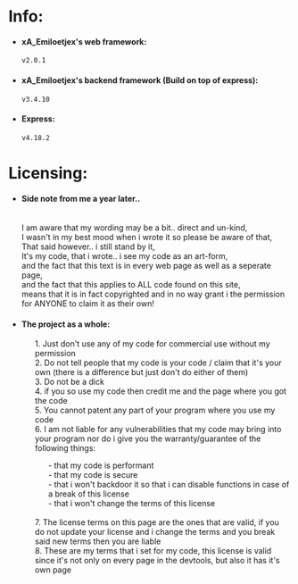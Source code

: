 
<label for="inf"><h1>Info:</h1></label>
<ul id="inf">
    <li><h4>xA_Emiloetjex's web framework:</h4> <code>v2.0.1</code></li>
    <li><h4>xA_Emiloetjex's backend framework (Build on top of express):</h4> <code>v3.4.10</code></li>
    <li><h4>Express:</h4> <code>v4.18.2</code></li>
</ul>
<label for="lic"><h1>Licensing:</h1></label>
<ul id="lic">
    <li>
    <h4>Side note from me a year later..</h4><br/>
    I am aware that my wording may be a bit.. direct and un-kind,<br/>
    I wasn't in my best mood when i wrote it so please be aware of that,<br/>
    That said however.. i still stand by it,<br/>
    It's my code, that i wrote.. i see my code as an art-form,<br/>
    and the fact that this text is in every web page as well as a seperate page,<br/>
    and the fact that this applies to ALL code found on this site,<br/>
    means that it is in fact copyrighted and in no way grant i the permission for ANYONE to claim it as their own!
    </li>
    <li><h4>The project as a whole:</h4>
        <ol>
            1. Just don't use any of my code for commercial use without my permission<br/>
            2. Do not tell people that my code is your code / claim that it's your own (there is a difference but just don't do either of them)<br/>
            3. Do not be a dick<br/>
            4. if you so use my code then credit me and the page where you got the code<br/>
            5. You cannot patent any part of your program where you use my code<br/>
            6. I am not liable for any vulnerabilities that my code may bring into your program nor do i give you the warranty/guarantee of the following things:
            <ul>
              - that my code is performant<br/>
              - that my code is secure<br/>
              - that i won't backdoor it so that i can disable functions in case of a break of this license<br/>
              - that i won't change the terms of this license
            </ul>
            <br/>
            7. The license terms on this page are the ones that are valid, if you do not update your license and i change the terms and you break said new terms then you are liable<br/>
            8. These are my terms that i set for my code, this license is valid since it's not only on every page in the devtools, but also it has it's own page<br/>
        </ol>
    </li>
</ul>
